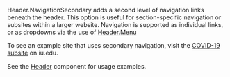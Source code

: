 Header.NavigationSecondary adds a second level of navigation links beneath the header. This option is useful for section-specific navigation or subsites within a larger website. Navigation is supported as individual links, or as dropdowns via the use of [Header.Menu](#/Navigation?id=headermenu)

To see an example site that uses secondary navigation, visit the [COVID-19 subsite](https://www.iu.edu/covid/index.html) on iu.edu.

See the [Header](#/Navigation?id=header) component for usage examples.
